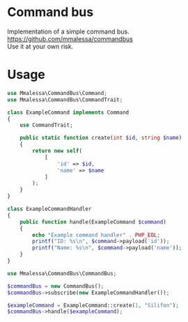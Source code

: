 # Command bus

Implementation of a simple command bus.  
https://github.com/mmalessa/commandbus  
Use it at your own risk.  

# Usage
```php
use Mmalessa\CommandBus\Command;
use Mmalessa\CommandBus\CommandTrait;

class ExampleCommand implements Command
{
    use CommandTrait;

    public static function create(int $id, string $name)
    {
        return new self(
            [
                'id' => $id,
                'name' => $name
            ]
        );
    }
}
```

```php
class ExampleCommandHandler
{
    public function handle(ExampleCommand $command)
    {
        echo "Example command handler" . PHP_EOL;
        printf("ID: %s\n", $command->payload('id'));
        printf("Name: %s\n", $command->payload('name'));
    }
}
```

```php
use Mmalessa\CommandBus\CommandBus;

$commandBus = new CommandBus();
$commandBus->subscribe(new ExampleCommandHandler());

$exampleCommand = ExampleCommand::create(1, "Silifon");
$commandBus->handle($exampleCommand);
```
